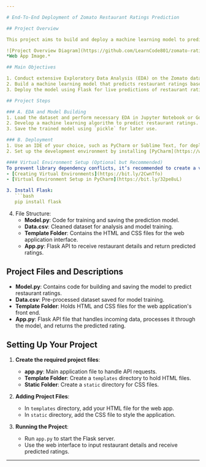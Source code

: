 ```yaml
---

# End-To-End Deployment of Zomato Restaurant Ratings Prediction

## Project Overview

This project aims to build and deploy a machine learning model to predict restaurant ratings based on various features in the Zomato dataset. By conducting Exploratory Data Analysis (EDA) and building an effective predictive model, the project enables Zomato restaurants to estimate their ratings. The model is deployed via Flask, allowing live predictions through a web application.

![Project Overview Diagram](https://github.com/LearnCode801/zomato-rating-prediction/blob/main/img.png)  
*Web App Image.*

## Main Objectives

1. Conduct extensive Exploratory Data Analysis (EDA) on the Zomato dataset.
2. Build a machine learning model that predicts restaurant ratings based on specific features.
3. Deploy the model using Flask for live predictions of restaurant ratings.

## Project Steps

### A. EDA and Model Building
1. Load the dataset and perform necessary EDA in Jupyter Notebook or Google Colab.
2. Develop a machine learning algorithm to predict restaurant ratings.
3. Save the trained model using `pickle` for later use.

### B. Deployment
1. Use an IDE of your choice, such as PyCharm or Sublime Text, for deploying the model.
2. Set up the development environment by installing [PyCharm](https://www.jetbrains.com/pycharm/download/) or another preferred IDE.

#### Virtual Environment Setup (Optional but Recommended)
To prevent library dependency conflicts, it’s recommended to create a virtual environment. Use the following resources for guidance:
- [Creating Virtual Environments](https://bit.ly/2CwnTfo)
- [Virtual Environment Setup in PyCharm](https://bit.ly/32pe8uL)

3. Install Flask:
   ```bash
   pip install flask
   ```

4. File Structure:
   - **Model.py**: Code for training and saving the prediction model.
   - **Data.csv**: Cleaned dataset for analysis and model training.
   - **Template Folder**: Contains the HTML and CSS files for the web application interface.
   - **App.py**: Flask API to receive restaurant details and return predicted ratings.

## Project Files and Descriptions

- **Model.py**: Contains code for building and saving the model to predict restaurant ratings.
- **Data.csv**: Pre-processed dataset saved for model training.
- **Template Folder**: Holds HTML and CSS files for the web application's front end.
- **App.py**: Flask API file that handles incoming data, processes it through the model, and returns the predicted rating.

## Setting Up Your Project

1. **Create the required project files**:
   - **app.py**: Main application file to handle API requests.
   - **Template Folder**: Create a `templates` directory to hold HTML files.
   - **Static Folder**: Create a `static` directory for CSS files.

2. **Adding Project Files**:
   - In `templates` directory, add your HTML file for the web app.
   - In `static` directory, add the CSS file to style the application.

3. **Running the Project**:
   - Run `app.py` to start the Flask server.
   - Use the web interface to input restaurant details and receive predicted ratings.

--- 
```

